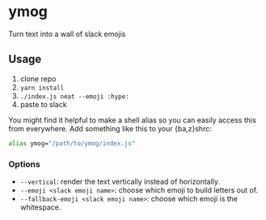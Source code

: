 # ymog

Turn text into a wall of slack emojis

## Usage

1. clone repo
2. `yarn install`
3. `./index.js neat --emoji :hype:`
4. paste to slack

You might find it helpful to make a shell alias so you can easily access this from everywhere. Add something like this to your {ba,z}shrc:

```sh
alias ymog="/path/to/ymog/index.js"
```

### Options

- `--vertical`: render the text vertically instead of horizontally.
- `--emoji <slack emoji name>`: choose which emoji to build letters out of.
- `--fallback-emoji <slack emoji name>`: choose which emoji is the whitespace.
